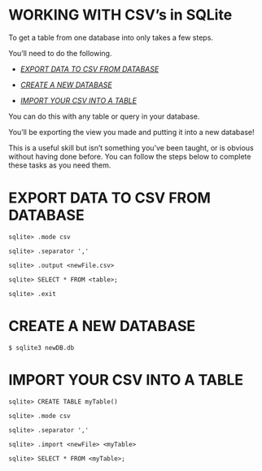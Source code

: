 WORKING WITH CSV’s in SQLite
============================

To get a table from one database into only takes a few steps.

You’ll need to do the following.

-   [*EXPORT DATA TO CSV FROM DATABASE*](#export-data-to-csv-from-database)

-   [*CREATE A NEW DATABASE*](#create-a-new-database)

-   [*IMPORT YOUR CSV INTO A TABLE*](#import-your-csv-into-a-table)

You can do this with any table or query in your database.

You’ll be exporting the view you made and putting it into a new
database!

This is a useful skill but isn’t something you’ve been taught, or is
obvious without having done before. You can follow the steps below to
complete these tasks as you need them.

EXPORT DATA TO CSV FROM DATABASE
================================

```
sqlite> .mode csv

sqlite> .separator ','

sqlite> .output <newFile.csv>

sqlite> SELECT * FROM <table>;

sqlite> .exit
```

CREATE A NEW DATABASE
=====================
```
$ sqlite3 newDB.db
```
IMPORT YOUR CSV INTO A TABLE
============================

```
sqlite> CREATE TABLE myTable()

sqlite> .mode csv

sqlite> .separator ','

sqlite> .import <newFile> <myTable>

sqlite> SELECT * FROM <myTable>;
```